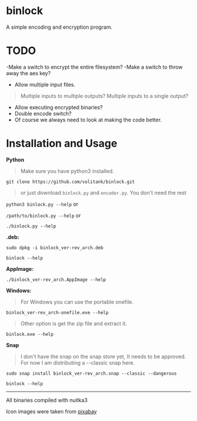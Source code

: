 # binlock

A simple encoding and encryption program.

# TODO

-Make a switch to encrypt the entire filesystem?
-Make a switch to throw away the aes key?
- Allow multiple input files.
>Multiple inputs to multiple outputs?
>Multiple inputs to a single output?
- Allow executing encrypted binaries?
- Double encode switch?
- Of course we always need to look at making the code better.

# Installation and Usage

**Python**

>Make sure you have python3 installed.

`git clone https://github.com/volitank/binlock.git`

>or just download `binlock.py` and `encoder.py`. You don't need the rest

`python3 binlock.py --help` or

`/path/to/binlock.py --help` or

`./binlock.py --help`

**.deb:**

`sudo dpkg -i binlock_ver-rev_arch.deb`

`binlock --help`

**AppImage:**

`./binlock_ver-rev_arch.AppImage --help`

**Windows:**

>For Windows you can use the portable onefile.

`binlock_ver-rev_arch-onefile.exe --help`

>Other option is get the zip file and extract it.

`binlock.exe --help`

**Snap**

>I don't have the snap on the snap store yet, It needs to be approved. For now I am distributing a --classic snap here.

`sudo snap install binlock_ver-rev_arch.snap --classic --dangerous`

`binlock --help`

****
All binaries compiled with nuitka3

Icon images were taken from [pixabay](https://pixabay.com/)
